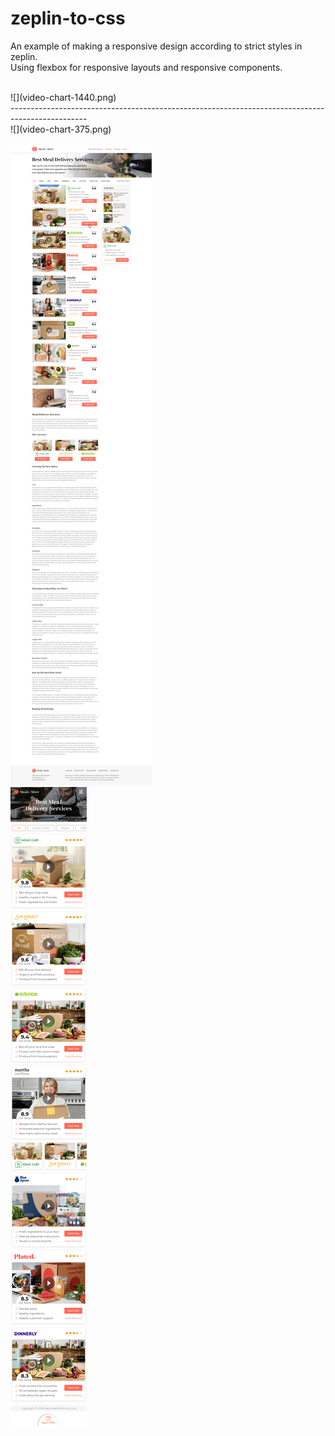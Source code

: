 ﻿# zeplin-to-css
An example of making a responsive design according to strict styles in zeplin.<br>
Using flexbox for responsive layouts and responsive components.

<br>
![](video-chart-1440.png)
<br>
-------------------------------------------------------------------------------------------------
<br>
![](video-chart-375.png)
<br>

<br>
<img src="video-chart-1440.png" >
<br>
<img src="video-chart-375.png" >
